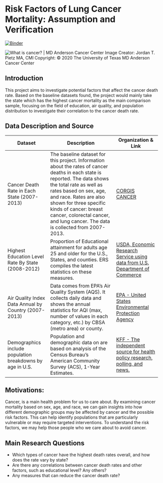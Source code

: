 # Risk Factors of Lung Cancer Mortality: Assumption and Verification

[![Binder](https://mybinder.org/badge_logo.svg)](https://mybinder.org/v2/gh/Rickyoung221/DH140_Final_Project/main)


![What is cancer? | MD Anderson Cancer Center](https://www.mdanderson.org/images/publications/cancerwise/Generics/cancer-metastasis-cancerwise.jpg)
Image Creator: Jordan T. Pietz MA, CMI 
Copyright: © 2020 The University of Texas MD Anderson Cancer Center

## Introduction

This project aims to investigate potential factors that affect the cancer death rate. Based on the baseline datasets found, the project would mainly take the state which has the highest cancer mortality as the main comparison sample, focusing on the field of education, air quality, and population distribution to investigate their correlation to the cancer death rate.



## Data Description and Source 

| Dataset                                                   | Description                                                  | Organization & Link                                          |
| --------------------------------------------------------- | ------------------------------------------------------------ | ------------------------------------------------------------ |
| Cancer Death Rate in Each State (2007-2013)               | The baseline dataset for this project. Information about the rates of cancer deaths in each state is reported. The data shows the total rate as well as rates based on sex, age, and race. Rates are also shown for three specific kinds of cancer: breast cancer, colorectal cancer, and lung cancer. The data is collected from 2007-2013. | [CORGIS CANCER](https://corgis-edu.github.io/corgis/csv/cancer/) |
| Highest Education Level Rate By State (2008-2012)        | Proportion of Educational attainment for adults age 25 and older for the U.S., States, and counties. ERS compiles the latest statistics on these measures. | [USDA, Economic Research Service using data from U.S. Department of Commerce](https://www.ers.usda.gov/data-products/county-level-data-sets/) |
| Air Quality Index Data Annual by Country (2007-2013)      | Data comes from EPA’s Air Quality System (AQS). It collects daily data and shows the annual statistics for AQI (max, number of values in each category, etc.) by CBSA (metro area) or county. | [EPA - United States Environmental Protection Agency](https://aqs.epa.gov/aqsweb/airdata/download_files.html#Annual) |
| Demographics include population breakdowns by age in U.S. | Population and demographic data on are based on analysis of the Census Bureau’s American Community Survey (ACS), 1-Year Estimates. | [KFF - The independent source for health policy research, polling, and news.](https://www.kff.org/state-category/demographics-and-the-economy/population/) |

## Motivations: 

Cancer, is a main health problem for us to care about. By examining cancer mortality based on sex, age, and race, we can gain insights into how different demographic groups may be affected by cancer and the possible risk factors. This can help identify populations that are particularly vulnerable or may require targeted interventions. To understand the risk factors, we may help those people who we care about to avoid cancer. 

## Main Research Questions

- Which types of cancer have the highest death rates overall, and how does the rate vary by state?
- Are there any correlations between cancer death rates and other factors, such as educational level? Any others?
- Any measures that can reduce the cancer death rate?